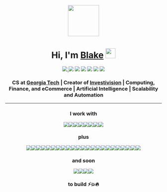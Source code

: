 <div align="center">
<img src="https://blakesanie.com/optimized/images/wwdc_blake_w=384&amp;q=75.png" width="100px">
</div>


<h1 align="center">Hi, I'm <a href="https://blakesanie.com">Blake</a> <img src="https://raw.githubusercontent.com/MartinHeinz/MartinHeinz/master/wave.gif" width="32px">
</h1>




<p align="center">
	<a href="https://blakesanie.com/linkedin"><img src="https://img.shields.io/badge/-LinkedIn-blue?style=flat-square&logo=Linkedin&logoColor=white"></img>
	</a>
	<a href="https://blakesanie.com/twitter"><img src="https://img.shields.io/badge/Twitter-ccaaff?style=flat-square&logo=Twitter&logoColor=white" /></a>
	<a href="https://blakesanie.com/instagram"><img src="https://img.shields.io/badge/-Instagram-tan?style=flat-square&logo=Instagram&logoColor=white" /></a>
	<a href="https://blakesanie.com/"><img src="https://img.shields.io/badge/-Website-grey?style=flat-square&logo=GoogleChrome&logoColor=white" /></a>
	<a href="mailto:blake@sanie.com"><img src="https://img.shields.io/badge/-Email-red?style=flat-square&logo=Gmail&logoColor=white" /></a>
	<a href="https://paypal.me/blakesanie"><img src="https://img.shields.io/badge/-PayPal-lightblue?style=flat-square&logo=PayPal" /></a>
	<a href="https://blakesanie.com/blog"><img src="https://img.shields.io/badge/-Medium-black?style=flat-square&logo=Medium&logoColor=white" /></a>
</p>

<h3 align="center">CS at <a href="https://en.wikipedia.org/wiki/Georgia_Tech" target="_blank">Georgia Tech</a> | Creator of <a href="https://investivision.com" target="_blank">Investivision</a> | Computing, Finance, and eCommerce | Artificial Intelligence | Scalability and Automation</h3>

---

<h3 align="center">I work with</h3>

<div align="center" style="display: flex; justify-content: center; flex-wrap: wrap;">

<img src="https://img.shields.io/badge/-Node.js-green?style=flat-square&logo=Node.js" />

<img src="https://img.shields.io/badge/-Python-yellow?style=flat-square&logo=Python" />

<img src="https://img.shields.io/badge/-Java-orange?style=flat-square&logo=Java&logoColor=blue" />

<img src="https://img.shields.io/badge/-C-blue?style=flat-square&logo=C" />

<img src="https://img.shields.io/badge/-Swift-pink?style=flat-square&logo=Swift" />

<img src="https://img.shields.io/badge/-R-navy?style=flat-square&logo=R" />

<img src="https://img.shields.io/badge/-HTML-444444?style=flat-square&logo=HTML5" />

<img src="https://img.shields.io/badge/-CSS-blue?style=flat-square&logo=CSS3" />

</div>


<h3 align="center">plus</h3>

<div align="center" style="display: flex; justify-content: center; flex-wrap: wrap;">

<img src="https://img.shields.io/badge/-React.js-blue?style=flat-square&logo=React" />

<img src="https://img.shields.io/badge/-Next.js-black?style=flat-square&logo=Next.js" />

<img src="https://img.shields.io/badge/-PostgreSQL-lightblue?style=flat-square&logo=PostgreSQL" />

<img src="https://img.shields.io/badge/-Docker-ddd?style=flat-square&logo=Docker" />

<img src="https://img.shields.io/badge/-Firebase-maroon?style=flat-square&logo=Firebase" />

<img src="https://img.shields.io/badge/-AWS-orange?style=flat-square&logo=AmazonAWS" />

<img src="https://img.shields.io/badge/-Google%20Cloud-pink?style=flat-square&logo=GoogleCloud" />

<img src="https://img.shields.io/badge/-Heroku-594FFF?style=flat-square&logo=Heroku" />

<img src="https://img.shields.io/badge/-Numpy-yellow?style=flat-square&logo=Numpy" />

<img src="https://img.shields.io/badge/-Pandas-red?style=flat-square&logo=Pandas" />

<img src="https://img.shields.io/badge/-Tensorflow-dddddd?style=flat-square&logo=Tensorflow" />

<img src="https://img.shields.io/badge/-Scikit%20Learn-004499?style=flat-square&logo=scikit-learn" />

<img src="https://img.shields.io/badge/-Express-red?style=flat-square&logo=Express" />

<img src="https://img.shields.io/badge/-Selenium-black?style=flat-square&logo=Selenium" />

<img src="https://img.shields.io/badge/-Stripe-B1CBFF?style=flat-square&logo=Stripe" />

<img src="https://img.shields.io/badge/-Jupyter-dddddd?style=flat-square&logo=Jupyter" />

<img src="https://img.shields.io/badge/-NPM-pink?style=flat-square&logo=NPM" />

<img src="https://img.shields.io/badge/-Expo-3A49FF?style=flat-square&logo=Expo" />

<img src="https://img.shields.io/badge/-jQuery-blue?style=flat-square&logo=JQuery" />

<img src="https://img.shields.io/badge/-Xcode-dddddd?style=flat-square&logo=Xcode" />

<img src="https://img.shields.io/badge/-App%20Store-dddddd?style=flat-square&logo=App%20Store" />

<img src="https://img.shields.io/badge/-Chrome%20Extensions-aaccff?style=flat-square&logo=GoogleChrome&logoColor=red" />

<img src="https://img.shields.io/badge/-JetBrains-black?style=flat-square&logo=Jetbrains" />

</div>

<h3 align="center">and soon</h3>

<div align="center" style="display: flex; justify-content: center; flex-wrap: wrap;">

<img src="https://img.shields.io/badge/-Rust-orange?style=flat-square&logo=Rust" />

<img src="https://img.shields.io/badge/-Go-dddddd?style=flat-square&logo=Go" />

<img src="https://img.shields.io/badge/-Kubernetes-lightblue?style=flat-square&logo=Kubernetes" />

<img src="https://img.shields.io/badge/-Supabase-005500?style=flat-square&logo=Supabase" />

</div>

<!-- ![Top Langs](https://github-readme-stats.vercel.app/api/top-langs/?username=blakesanie&hide=HTML&langs_count=9&layout=compact) -->



<h3 align="center">to build ⚡💥🔥</h3>

